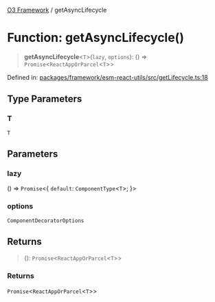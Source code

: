 [O3 Framework](../API.md) / getAsyncLifecycle

# Function: getAsyncLifecycle()

> **getAsyncLifecycle**\<`T`\>(`lazy`, `options`): () => `Promise`\<`ReactAppOrParcel`\<`T`\>\>

Defined in: [packages/framework/esm-react-utils/src/getLifecycle.ts:18](https://github.com/its-kios09/openmrs-esm-core/blob/main/packages/framework/esm-react-utils/src/getLifecycle.ts#L18)

## Type Parameters

### T

`T`

## Parameters

### lazy

() => `Promise`\<\{ `default`: `ComponentType`\<`T`\>; \}\>

### options

`ComponentDecoratorOptions`

## Returns

> (): `Promise`\<`ReactAppOrParcel`\<`T`\>\>

### Returns

`Promise`\<`ReactAppOrParcel`\<`T`\>\>
